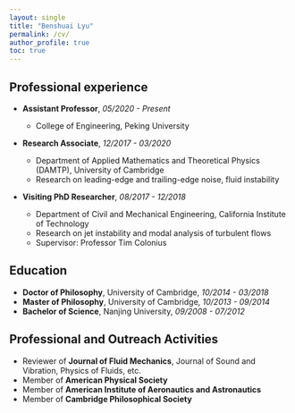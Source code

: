```yaml
---
layout: single
title: "Benshuai Lyu"
permalink: /cv/
author_profile: true
toc: true
---
```

## Professional experience
* **Assistant Professor**, *05/2020 - Present*
  * College of Engineering, Peking University
 
* **Research Associate**, *12/2017 - 03/2020*
  * Department of Applied Mathematics and Theoretical Physics (DAMTP),  University of Cambridge
  * Research on leading-edge and trailing-edge noise, fluid instability

* **Visiting PhD Researcher**, *08/2017 - 12/2018* 
  * Department of Civil and Mechanical Engineering, California Institute of Technology
  * Research on jet instability and modal analysis of turbulent flows
  * Supervisor: Professor Tim Colonius
  
## Education
* **Doctor of Philosophy**, University of Cambridge, *10/2014 - 03/2018*
* **Master of Philosophy**, University of Cambridge, *10/2013 - 09/2014*
* **Bachelor of Science**, Nanjing University, *09/2008 - 07/2012*

## Professional and Outreach Activities
* Reviewer of **Journal of Fluid Mechanics**, Journal of Sound and Vibration, Physics of Fluids, etc.
* Member of **American Physical Society**
* Member of **American Institute of Aeronautics and Astronautics**
* Member of **Cambridge Philosophical Society**
